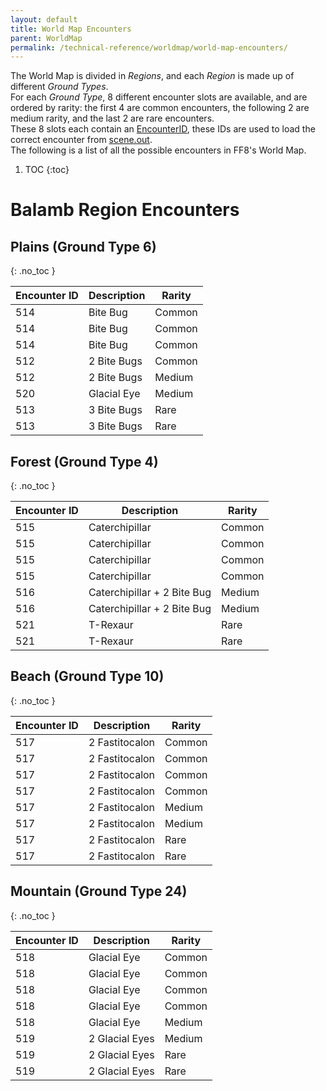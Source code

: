 ```yaml
---
layout: default
title: World Map Encounters
parent: WorldMap
permalink: /technical-reference/worldmap/world-map-encounters/
---
```


The World Map is divided in _Regions_, and each _Region_ is made up of different _Ground Types_.  
For each _Ground Type_, 8 different encounter slots are available, and are ordered by rarity: the first 4 are common encounters, the following 2 are medium rarity, and the last 2 are rare encounters.  
These 8 slots each contain an [EncounterID](../../battle/encounter-codes/), these IDs are used to load the correct encounter from [scene.out](../../battle/battle-structure-sceneout/).  
The following is a list of all the possible encounters in FF8's World Map.

1. TOC
{:toc}

# Balamb Region Encounters

## Plains (Ground Type 6)
{: .no_toc }

| Encounter ID  | Description   | Rarity |
|---------------|---------------|--------|
| 514           | Bite Bug      | Common |
| 514           | Bite Bug      | Common |
| 514           | Bite Bug      | Common |
| 512           | 2 Bite Bugs   | Common |
| 512           | 2 Bite Bugs   | Medium |
| 520           | Glacial Eye   | Medium |
| 513           | 3 Bite Bugs   | Rare   |
| 513           | 3 Bite Bugs   | Rare   |

## Forest (Ground Type 4)
{: .no_toc }

| Encounter ID  | Description                 | Rarity |
|---------------|-----------------------------|--------|
| 515           | Caterchipillar              | Common |
| 515           | Caterchipillar              | Common |
| 515           | Caterchipillar              | Common |
| 515           | Caterchipillar              | Common |
| 516           | Caterchipillar + 2 Bite Bug | Medium |
| 516           | Caterchipillar + 2 Bite Bug | Medium |
| 521           | T-Rexaur                    | Rare   |
| 521           | T-Rexaur                    | Rare   |

## Beach (Ground Type 10)
{: .no_toc }

| Encounter ID  | Description       | Rarity |
|---------------|-------------------|--------|
| 517           | 2 Fastitocalon    | Common |
| 517           | 2 Fastitocalon    | Common |
| 517           | 2 Fastitocalon    | Common |
| 517           | 2 Fastitocalon    | Common |
| 517           | 2 Fastitocalon    | Medium |
| 517           | 2 Fastitocalon    | Medium |
| 517           | 2 Fastitocalon    | Rare   |
| 517           | 2 Fastitocalon    | Rare   |

## Mountain (Ground Type 24)
{: .no_toc }

| Encounter ID  | Description     | Rarity |
|---------------|-----------------|--------|
| 518           | Glacial Eye     | Common |
| 518           | Glacial Eye     | Common |
| 518           | Glacial Eye     | Common |
| 518           | Glacial Eye     | Common |
| 518           | Glacial Eye     | Medium |
| 519           | 2 Glacial Eyes  | Medium |
| 519           | 2 Glacial Eyes  | Rare   |
| 519           | 2 Glacial Eyes  | Rare   |

